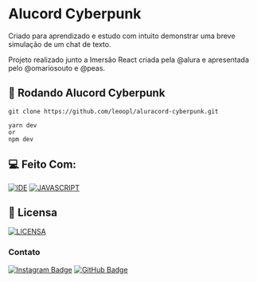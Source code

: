 # Alucord Cyberpunk

Criado para aprendizado e estudo com intuito demonstrar uma breve simulação de um chat de texto.

Projeto realizado junto a Imersão React criada pela @alura e apresentada pelo @omariosouto e @peas.

## 🚀 Rodando Alucord Cyberpunk

```
git clone https://github.com/leoopl/aluracord-cyberpunk.git

yarn dev
or
npm dev
```

## 💻 Feito Com:

[![IDE](https://img.shields.io/badge/Visual_studio_code-0078D4?style=for-the-badge&logo=visual%20studio%20code&logoColor=white)](https://code.visualstudio.com/)
[![JAVASCRIPT](https://img.shields.io/badge/JavaScript-F7DF1E?style=for-the-badge&logo=javascript&logoColor=black)](https://developer.mozilla.org/pt-BR/docs/Web/JavaScript)

## 🔖 Licensa

[![LICENSA](https://img.shields.io/github/license/leoopl/aluracord-cyberpunk?style=plastic)](/LICENSE)

### Contato

[![Instagram Badge](https://img.shields.io/badge/Instagram-E4405F?style=for-the-badge&logo=instagram&logoColor=white)](https://instagram.com/leomvader/)
[![GitHub Badge](https://img.shields.io/badge/GitHub-100000?style=for-the-badge&logo=github&logoColor=white)](https://github.com/leoopl)
